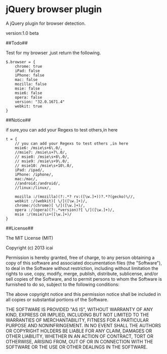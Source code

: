 jQuery browser plugin 
=========

A jQuery plugin for browser detection.

version:1.0 beta


##Todo##

Test for my browser ,just return the following.

    $.browser = {
    	chrome: true
    	iPad: false
    	iPhone: false
    	mac: false
    	mozilla: false
    	msie: false
    	msie6: false
    	opera: false
    	version: "32.0.1671.4"
    	webkit: true
    }


##Notice##

 if sure,you can add your Regexs to test others,in here

    t = {
	    // you can add your Regexs to test others ,in here
	    msie6: /msie\s+6\.0/,
	    //msie7: /msie\s+7\.0/,
	    // msie8: /msie\s+8\.0/,
	    // msie9: /msie\s+9\.0/,
	    // msie10: /msie\s+10\.0/,
	    iPad: /ipad/,
	    iPhone: /iphone/,
	    mac:/mac/,
	    //android:/android/,
	    //linux:/linux/,

	    mozilla :/(mozilla)(?:.*? rv:([\w.]+))?.*?(gecko)\//,
	    webkit :/(webkit)[ \/]([\w.]+)/,
	    chrome:/(chrome)[ \/]([\w.]+)/,
	    opera :/(opera)(?:.*version)?[ \/]([\w.]+)/,
	    msie :/(msie)\s+([\w.]+)/
    }


##License##

The MIT License (MIT)

Copyright (c) 2013 icai

Permission is hereby granted, free of charge, to any person obtaining a copy of
this software and associated documentation files (the "Software"), to deal in
the Software without restriction, including without limitation the rights to
use, copy, modify, merge, publish, distribute, sublicense, and/or sell copies of
the Software, and to permit persons to whom the Software is furnished to do so,
subject to the following conditions:

The above copyright notice and this permission notice shall be included in all
copies or substantial portions of the Software.

THE SOFTWARE IS PROVIDED "AS IS", WITHOUT WARRANTY OF ANY KIND, EXPRESS OR
IMPLIED, INCLUDING BUT NOT LIMITED TO THE WARRANTIES OF MERCHANTABILITY, FITNESS
FOR A PARTICULAR PURPOSE AND NONINFRINGEMENT. IN NO EVENT SHALL THE AUTHORS OR
COPYRIGHT HOLDERS BE LIABLE FOR ANY CLAIM, DAMAGES OR OTHER LIABILITY, WHETHER
IN AN ACTION OF CONTRACT, TORT OR OTHERWISE, ARISING FROM, OUT OF OR IN
CONNECTION WITH THE SOFTWARE OR THE USE OR OTHER DEALINGS IN THE SOFTWARE.



